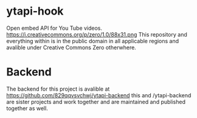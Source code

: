 # ytapi-hook
Open embed API for You Tube videos.
https://i.creativecommons.org/p/zero/1.0/88x31.png
This repository and everything within is in the public domain in all applicable regions and avalible under Creative Commons Zero otherwhere.

# Backend

The backend for this project is avalible at https://github.com/829qqvsvchwj/ytapi-backend this and /ytapi-backend are sister projects and work together and are maintained and published together as well.
